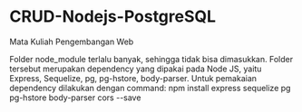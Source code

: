 # CRUD-Nodejs-PostgreSQL
Mata Kuliah Pengembangan Web

Folder node_module terlalu banyak, sehingga tidak bisa dimasukkan. Folder tersebut merupakan dependency yang dipakai pada Node JS, yaitu Express, Sequelize, pg, pg-hstore, body-parser. Untuk pemakaian dependency dilakukan dengan command:
  npm install express sequelize pg pg-hstore body-parser cors --save
